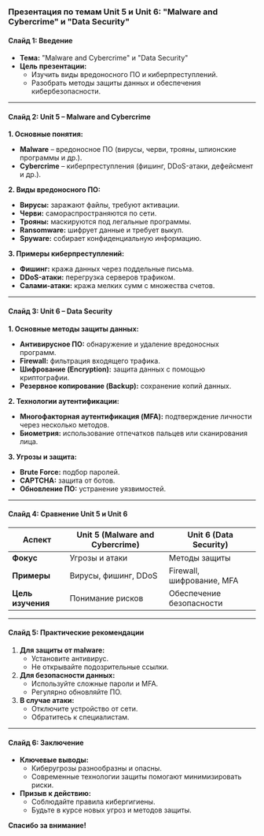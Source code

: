 ### **Презентация по темам Unit 5 и Unit 6: "Malware and Cybercrime" и "Data Security"**

#### **Слайд 1: Введение**
- **Тема:** "Malware and Cybercrime" и "Data Security"  
- **Цель презентации:**  
  - Изучить виды вредоносного ПО и киберпреступлений.  
  - Разобрать методы защиты данных и обеспечения кибербезопасности.  

---

#### **Слайд 2: Unit 5 – Malware and Cybercrime**  
**1. Основные понятия:**  
- **Malware** – вредоносное ПО (вирусы, черви, трояны, шпионские программы и др.).  
- **Cybercrime** – киберпреступления (фишинг, DDoS-атаки, дефейсмент и др.).  

**2. Виды вредоносного ПО:**  
- **Вирусы:** заражают файлы, требуют активации.  
- **Черви:** самораспространяются по сети.  
- **Трояны:** маскируются под легальные программы.  
- **Ransomware:** шифрует данные и требует выкуп.  
- **Spyware:** собирает конфиденциальную информацию.  

**3. Примеры киберпреступлений:**  
- **Фишинг:** кража данных через поддельные письма.  
- **DDoS-атаки:** перегрузка серверов трафиком.  
- **Салами-атаки:** кража мелких сумм с множества счетов.  

---

#### **Слайд 3: Unit 6 – Data Security**  
**1. Основные методы защиты данных:**  
- **Антивирусное ПО:** обнаружение и удаление вредоносных программ.  
- **Firewall:** фильтрация входящего трафика.  
- **Шифрование (Encryption):** защита данных с помощью криптографии.  
- **Резервное копирование (Backup):** сохранение копий данных.  

**2. Технологии аутентификации:**  
- **Многофакторная аутентификация (MFA):** подтверждение личности через несколько методов.  
- **Биометрия:** использование отпечатков пальцев или сканирования лица.  

**3. Угрозы и защита:**  
- **Brute Force:** подбор паролей.  
- **CAPTCHA:** защита от ботов.  
- **Обновление ПО:** устранение уязвимостей.  

---

#### **Слайд 4: Сравнение Unit 5 и Unit 6**  
| **Аспект**          | **Unit 5 (Malware and Cybercrime)** | **Unit 6 (Data Security)** |  
|----------------------|-------------------------------------|----------------------------|  
| **Фокус**           | Угрозы и атаки                     | Методы защиты              |  
| **Примеры**         | Вирусы, фишинг, DDoS               | Firewall, шифрование, MFA  |  
| **Цель изучения**   | Понимание рисков                   | Обеспечение безопасности   |  

---

#### **Слайд 5: Практические рекомендации**  
1. **Для защиты от malware:**  
   - Установите антивирус.  
   - Не открывайте подозрительные ссылки.  
2. **Для безопасности данных:**  
   - Используйте сложные пароли и MFA.  
   - Регулярно обновляйте ПО.  
3. **В случае атаки:**  
   - Отключите устройство от сети.  
   - Обратитесь к специалистам.  

---

#### **Слайд 6: Заключение**  
- **Ключевые выводы:**  
  - Киберугрозы разнообразны и опасны.  
  - Современные технологии защиты помогают минимизировать риски.  
- **Призыв к действию:**  
  - Соблюдайте правила кибергигиены.  
  - Будьте в курсе новых угроз и методов защиты.  

**Спасибо за внимание!**  
